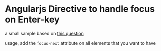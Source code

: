 # Angularjs Directive to handle focus on Enter-key

a small sample based on [this question](https://groups.google.com/forum/#!topic/angular/oBknNOTPO7I)

usage, add the `focus-next` attribute on all elements that you want to have